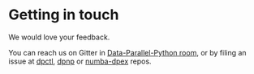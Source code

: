 # Getting in touch

We would love your feedback.

You can reach us on Gitter in [Data-Parallel-Python room][gitter], or by filing
an issue at [dpctl][dpctl], [dpnp][dpnp] or [numba-dpex][numba-dpex] repos.

[gitter]: https://gitter.im/Data-Parallel-Python/community
[dpctl]: https://github.com/IntelPython/dpctl.git
[dpnp]: https://github.com/IntelPython/dpnp.git
[numba-dpex]: https://github.com/IntelPython/numba-dpex.git

